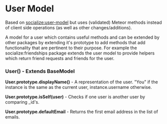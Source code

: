 # User Model #

Based on [socialize:user-model](<https://github.com/copleykj/socialize-user-model/>) but uses (validated) Meteor methods instead of client side operations (as well as other changes/additions).

A model for a user which contains useful methods and can be extended by other packages by extending it's prototype to add methods that add functionality that are pertinent to their purpose. For example the socialize:friendships package extends the user model to provide helpers which return friend requests and friends for the user.

### User() - Extends BaseModel ###

**User.prototype.displayName()** - A representation of the user. "You" if the instance is the same as the current user, instance.username otherwise.

**User.prototype.isSelf(user)** - Checks if one user is another user by comparing _id's.

**User.prototype.defaultEmail** - Returns the first email address in the list of emails.
